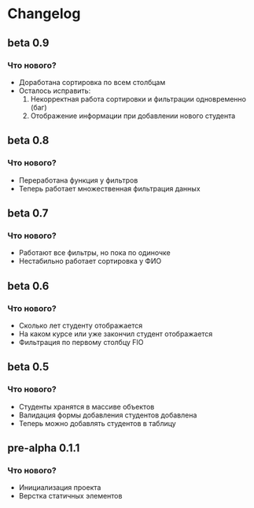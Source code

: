 # Changelog


## beta 0.9

### Что нового?

- Доработана сортировка по всем столбцам
- Осталось исправить:
  1. Некорректная работа сортировки и фильтрации одновременно (баг)
  2. Отображение информации при добавлении нового студента

## beta 0.8

### Что нового?

- Переработана функция у фильтров
- Теперь работает множественная фильтрация данных

## beta 0.7

### Что нового?

- Работают все фильтры, но пока по одиночке
- Нестабильно работает сортировка у ФИО


## beta 0.6

### Что нового?

- Сколько лет студенту отображается
- На каком курсе или уже закончил студент отображается
- Фильтрация по первому столбцу FIO

## beta 0.5

### Что нового?

- Студенты хранятся в массиве объектов
- Валидация формы добавления студентов добавлена
- Теперь можно добавлять студентов в таблицу

## pre-alpha 0.1.1

### Что нового?

- Инициализация проекта
- Верстка статичных элементов


